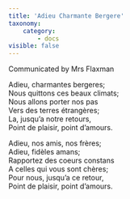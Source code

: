 ```yaml
---
title: 'Adieu Charmante Bergere'
taxonomy:
    category:
        - docs
visible: false
---
```


<div class="author">Communicated by Mrs Flaxman</div>

Adieu, charmantes bergeres;  
Nous quittons ces beaux climats;  
Nous allons porter nos pas  
Vers des terres étrangères;  
La, jusqu’a notre retours,  
Point de plaisir, point d’amours.

Adieu, nos amis, nos frères;  
Adieu, fidèles amans;  
Rapportez des coeurs constans  
A celles qui vous sont chères;  
Pour nous, jusqu’a ce retour,  
Point de plaisir, point d’amours.